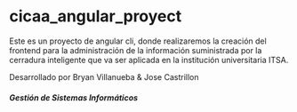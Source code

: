 # cicaa_angular_proyect

<span>Este es un proyecto de angular cli, donde realizaremos la creación del frontend para la administración de la información suministrada por la cerradura inteligente que va ser aplicada en la institución universitaria ITSA.</span>


Desarrollado por Bryan Villanueba & Jose Castrillon 
<h5>Gestión de Sistemas Informáticos</h5> 


